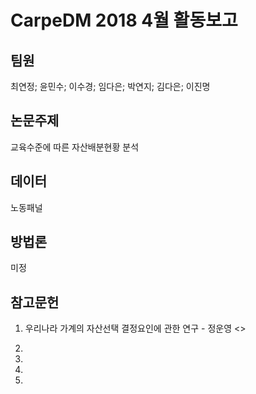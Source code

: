 # CarpeDM 2018 4월 활동보고

팀원
---

최연정; 윤민수; 이수경; 임다은; 박연지; 김다은; 이진명


논문주제
---

교육수준에 따른 자산배분현황 분석


데이터
---

노동패널


방법론
---
미정


참고문헌
---
1. 우리나라 가계의 자산선택 결정요인에 관한 연구 - 정운영 <<Financial Planning Review>>

2.

3.

4.

5.
